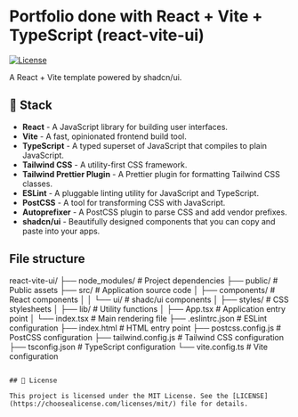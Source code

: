 # Portfolio done with React + Vite + TypeScript (react-vite-ui)

[![License](https://img.shields.io/badge/license-MIT-blue.svg)](https://github.com/toxiics/portfolio/blob/master/LICENSE)

A React + Vite template powered by shadcn/ui.

## 🎉 Stack

- **React** - A JavaScript library for building user interfaces.
- **Vite** - A fast, opinionated frontend build tool.
- **TypeScript** - A typed superset of JavaScript that compiles to plain JavaScript.
- **Tailwind CSS** - A utility-first CSS framework.
- **Tailwind Prettier Plugin** - A Prettier plugin for formatting Tailwind CSS classes.
- **ESLint** - A pluggable linting utility for JavaScript and TypeScript.
- **PostCSS** - A tool for transforming CSS with JavaScript.
- **Autoprefixer** - A PostCSS plugin to parse CSS and add vendor prefixes.
- **shadcn/ui** - Beautifully designed components that you can copy and paste into your apps.

## File structure

react-vite-ui/
├── node_modules/ # Project dependencies
├── public/ # Public assets
├── src/ # Application source code
│ ├── components/ # React components
│ │ └── ui/ # shadc/ui components
│ ├── styles/ # CSS stylesheets
│ ├── lib/ # Utility functions
│ ├── App.tsx # Application entry point
│ └── index.tsx # Main rendering file
├── .eslintrc.json # ESLint configuration
├── index.html # HTML entry point
├── postcss.config.js # PostCSS configuration
├── tailwind.config.js # Tailwind CSS configuration
├── tsconfig.json # TypeScript configuration
└── vite.config.ts # Vite configuration

```

## 📄 License

This project is licensed under the MIT License. See the [LICENSE](https://choosealicense.com/licenses/mit/) file for details.
```
